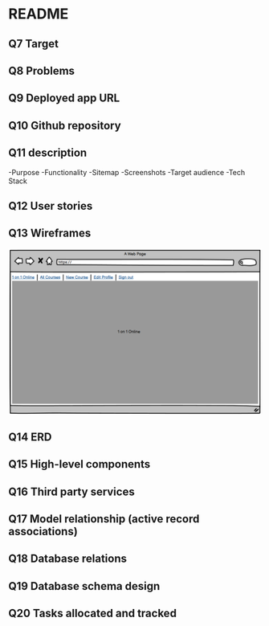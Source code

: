 # README
## Q7 Target

## Q8 Problems

## Q9 Deployed app URL

## Q10 Github repository

## Q11 description
-Purpose
-Functionality
-Sitemap
-Screenshots
-Target audience
-Tech Stack

## Q12 User stories

## Q13 Wireframes
![](docs/WF_Home.png)

## Q14 ERD

## Q15 High-level components

## Q16 Third party services

## Q17 Model relationship (active record associations)

## Q18 Database relations

## Q19 Database schema design

## Q20 Tasks allocated and tracked
